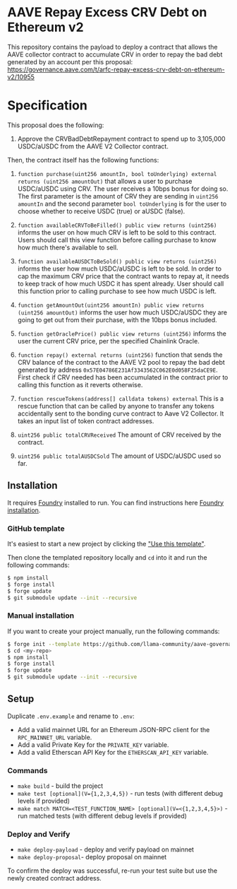 # AAVE Repay Excess CRV Debt on Ethereum v2

This repository contains the payload to deploy a contract that allows the AAVE collector contract to accumulate CRV in order to repay the bad debt generated by an account per this proposal: https://governance.aave.com/t/arfc-repay-excess-crv-debt-on-ethereum-v2/10955

# Specification

This proposal does the following:

1. Approve the CRVBadDebtRepayment contract to spend up to 3,105,000 USDC/aUSDC from the AAVE V2 Collector contract.

Then, the contract itself has the following functions:

1. `function purchase(uint256 amountIn, bool toUnderlying) external returns (uint256 amountOut)` that allows a user to purchase USDC/aUSDC using CRV. The user receives a 10bps bonus for doing so. The first parameter is the amount of CRV they are sending in `uint256 amountIn` and the second parameter `bool toUnderlying` is for the user to choose whether to receive USDC (true) or aUSDC (false).

2. `function availableCRVToBeFilled() public view returns (uint256)` informs the user on how much CRV is left to be sold to this contract. Users should call this view function before calling purchase to know how much there's available to sell.

3. `function availableAUSDCToBeSold() public view returns (uint256)` informs the user how much USDC/aUSDC is left to be sold. In order to cap the maximum CRV price that the contract wants to repay at, it needs to keep track of how much USDC it has spent already. User should call this function prior to calling purchase to see how much USDC is left.

4. `function getAmountOut(uint256 amountIn) public view returns (uint256 amountOut)` informs the user how much USDC/aUSDC they are going to get out from their purchase, with the 10bps bonus included.

5. `function getOraclePrice() public view returns (uint256)` informs the user the current CRV price, per the specified Chainlink Oracle.

6. `function repay() external returns (uint256)` function that sends the CRV balance of the contract to the AAVE V2 pool to repay the bad debt generated by address `0x57E04786E231Af3343562C062E0d058F25daCE9E`. First check if CRV needed has been accumulated in the contract prior to calling this function as it reverts otherwise.

7. `function rescueTokens(address[] calldata tokens) external` This is a rescue function that can be called by anyone to transfer any tokens accidentally sent to the bonding curve contract to Aave V2 Collector. It takes an input list of token contract addresses.

8. `uint256 public totalCRVReceived` The amount of CRV received by the contract.

9. `uint256 public totalAUSDCSold` The amount of USDC/aUSDC used so far.

## Installation

It requires [Foundry](https://github.com/gakonst/foundry) installed to run. You can find instructions here [Foundry installation](https://github.com/gakonst/foundry#installation).

### GitHub template

It's easiest to start a new project by clicking the ["Use this template"](https://github.com/llama-community/aave-governance-forge-template).

Then clone the templated repository locally and `cd` into it and run the following commands:

```sh
$ npm install
$ forge install
$ forge update
$ git submodule update --init --recursive
```

### Manual installation

If you want to create your project manually, run the following commands:

```sh
$ forge init --template https://github.com/llama-community/aave-governance-forge-template <my-repo>
$ cd <my-repo>
$ npm install
$ forge install
$ forge update
$ git submodule update --init --recursive
```

## Setup

Duplicate `.env.example` and rename to `.env`:

- Add a valid mainnet URL for an Ethereum JSON-RPC client for the `RPC_MAINNET_URL` variable.
- Add a valid Private Key for the `PRIVATE_KEY` variable.
- Add a valid Etherscan API Key for the `ETHERSCAN_API_KEY` variable.

### Commands

- `make build` - build the project
- `make test [optional](V={1,2,3,4,5})` - run tests (with different debug levels if provided)
- `make match MATCH=<TEST_FUNCTION_NAME> [optional](V=<{1,2,3,4,5}>)` - run matched tests (with different debug levels if provided)

### Deploy and Verify

- `make deploy-payload` - deploy and verify payload on mainnet
- `make deploy-proposal`- deploy proposal on mainnet

To confirm the deploy was successful, re-run your test suite but use the newly created contract address.
